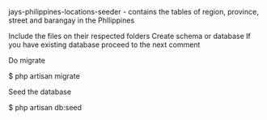 jays-philippines-locations-seeder - contains the tables of region, province, street and barangay in the Phllippines

Include the files on their respected folders
Create schema or database 
If you have existing database proceed to the next comment

Do migrate

$ php artisan migrate

Seed the database

$ php artisan db:seed
